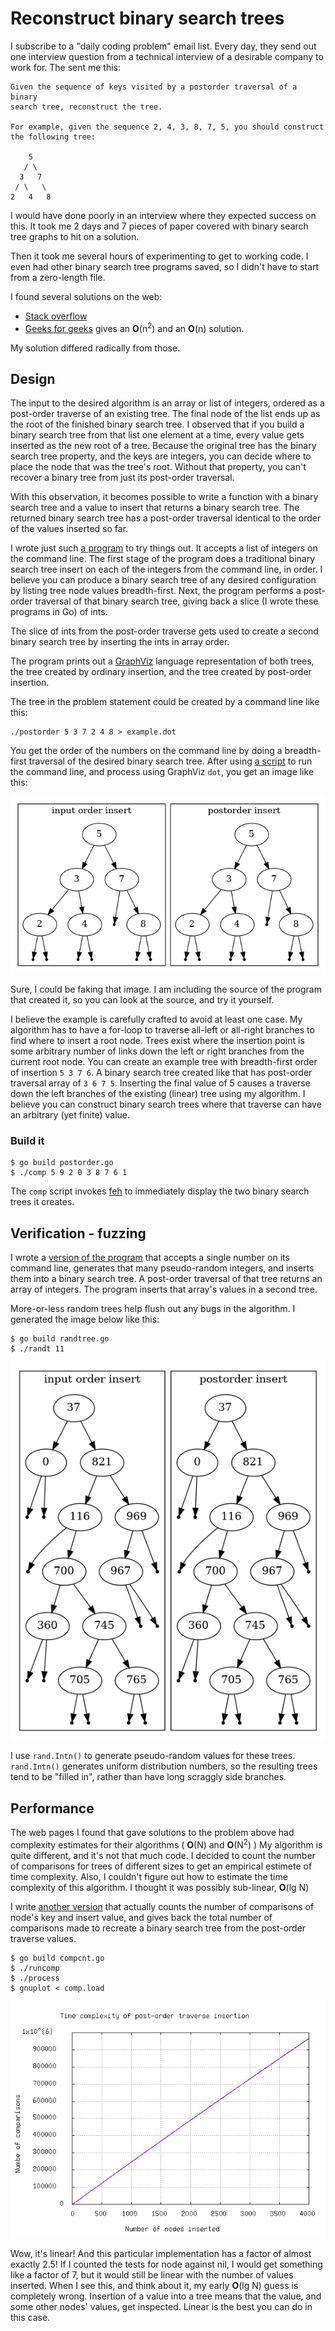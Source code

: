 # Reconstruct binary search trees

I subscribe to a "daily coding problem" email list.
Every day, they send out one interview question from a technical interview of
a desirable company to work for.
The sent me this:

    Given the sequence of keys visited by a postorder traversal of a binary
    search tree, reconstruct the tree.
    
    For example, given the sequence 2, 4, 3, 8, 7, 5, you should construct
    the following tree:
    
        5
       / \
      3   7
     / \   \
    2   4   8

I would have done poorly in an interview where they
expected success on this. It took me 2 days and 7 pieces of paper
covered with binary search tree graphs to hit on a solution.

Then it took me several hours of experimenting to get to working code.
I even had other binary search tree programs saved, so I didn't have
to start from a zero-length file.

I found several solutions on the web:

* [Stack overflow](https://stackoverflow.com/questions/13167536/how-to-construct-bst-given-post-order-traversal#13168162)
* [Geeks for geeks](https://www.geeksforgeeks.org/construct-a-binary-search-tree-from-given-postorder/)
gives an **O**(n<sup>2</sup>) and an **O**(n) solution.

My solution differed radically from those.

## Design

The input to the desired algorithm is an array or list of
integers, ordered as a post-order traverse of an existing tree.
The final node of the list ends up as the root of the finished
binary search tree.
I observed that if you build a binary search tree from
that list one element at a time,
every value gets inserted as the new root of a tree.
Because the original tree has the binary search tree property,
and the keys are integers,
you can decide where to place the node that was the tree's root.
Without that property, you can't recover a binary tree from
just its post-order traversal.

With this observation, it becomes possible to write a function
with a binary search tree and a value to insert
that returns a binary search tree.
The returned binary search tree has a post-order traversal
identical to the order of the values inserted so far.

I wrote just such [a program](postorder.go) to try things out.
It accepts a list of integers on the command line.
The first stage of the program does a traditional binary search tree insert
on each of the integers from the command line, in order.
I believe you can produce a binary search tree of any desired configuration
by listing tree node values breadth-first.
Next, the program performs a post-order traversal of that binary search tree,
giving back a slice (I wrote these programs in Go) of ints.

The slice of ints from the post-order traverse gets used to create
a second binary search tree by inserting the ints in array order.

The program prints out a [GraphViz](http://graphviz.org/)
language representation of
both trees, the tree created by ordinary insertion, and the tree
created by post-order insertion.

The tree in the problem statement could be created by a command
line like this:

    ./postorder 5 3 7 2 4 8 > example.dot

You get the order of the numbers on the command line 
by doing a breadth-first traversal of the desired binary search tree.
After using [a script](comp) to run the command line,
and process using GraphViz `dot`, you get an image like this:

![tree comparison](https://github.com/bediger4000/postorder-tree-traversal/raw/master/example.png)

Sure, I could be faking that image.
I am including the source of the program that created it,
so you can look at the source,
and try it yourself.

I believe the example is carefully crafted to avoid
at least one case.
My algorithm has to have a for-loop to traverse all-left or all-right
branches to find where to insert a root node.
Trees exist where the insertion point is some arbitrary number of links
down the left or right branches from the current root node.
You can create an example tree with breadth-first order of insertion
`5 3 7 6`.
A binary search tree created like that has post-order traversal
array of `3 6 7 5`.  Inserting the final value of 5 causes a traverse
down the left branches of the existing (linear) tree using my algorithm.
I believe you can construct binary search trees where that traverse can
have an arbitrary (yet finite) value.

### Build it

    $ go build postorder.go
    $ ./comp 5 9 2 0 3 8 7 6 1
 
The `comp` script invokes [feh](https://feh.finalrewind.org/) to immediately display the
two binary search trees it creates.

## Verification - fuzzing

I wrote a [version of the program](randtree.org) that accepts a single number on its command line,
generates that many pseudo-random integers, and inserts them into a binary search tree.
A post-order traversal of that tree returns an array of integers.
The program inserts that array's values in a second tree.

More-or-less random trees help flush out any bugs in the algorithm.
I generated the image below like this: 

    $ go build randtree.go
    $ ./randt 11

![tree comparison](https://github.com/bediger4000/postorder-tree-traversal/raw/master/example_random.png)

I use `rand.Intn()` to generate pseudo-random values for these trees.
`rand.Intn()` generates uniform distribution numbers,
so the resulting trees tend to be "filled in",
rather than have long scraggly side branches.

## Performance

The web pages I found that gave solutions to the problem above
had complexity estimates for their algorithms ( **O**(N) and **O**(N<sup>2</sup>) )
My algorithm is quite different,
and it's not that much code.
I decided to count the number of comparisons for trees of different sizes to get an empirical estimete
of time complexity.
Also, I couldn't figure out how to estimate the time complexity of this algorithm.
I thought it was possibly sub-linear, **O**(lg N)

I write [another version](compcnt.go) that actually counts the number of comparisons
of node's key and insert value, and gives back the total number of comparisons made
to recreate a binary search tree from the post-order traverse values.

    $ go build compcnt.go
    $ ./runcomp
    $ ./process
    $ gnuplot < comp.load

![complexity](https://github.com/bediger4000/postorder-tree-traversal/raw/master/complexity.png)

Wow, it's linear! And this particular implementation has a factor of almost exactly 2.5!
If I counted the tests for node against nil, I would get something like a factor of 7,
but it would still be linear with the number of values inserted.
When I see this, and think about it, my early **O**(lg N) guess is completely wrong.
Insertion of a value into a tree means that the value, and some other nodes' values,
get inspected.
Linear is the best you can do in this case.
